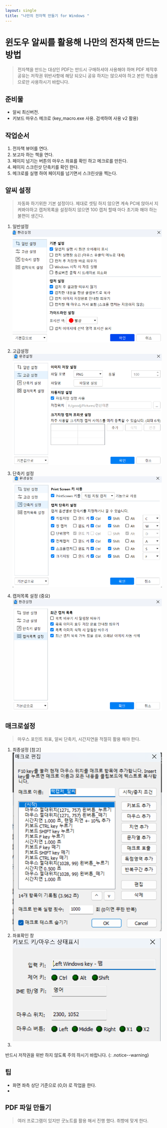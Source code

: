 ```yaml
---
layout: single
title: "나만의 전자책 만들기 for Windows "
---
```


# 윈도우 알씨를 활용해 나만의 전자책 만드는 방법
> 전자책을 만드는 대상인 PDF는 만드시 구매하셔야 사용해야 하며 PDF 제작후 공유는 저작권 위반사항에 해당 되오니 공유 하지는 않으셔야 하고 본인 학습용으로만 사용하시기 바랍니다.

## 준비물
- 알씨 최신버전.
- 키보드 마우스 메크로 (key_macro.exe 사용. 검색하여 사용 v2 활용)


## 작업순서
1. 전자책 뷰어를 연다. 
2. 보고자 하는 책을 연다.
3. 페이지 넘기는 버튼의 마우스 좌표를 확인 하고 메크로를 만든다.
4. 페이지 스크린샷 단축키를 확인 한다.
5. 메크로를 실행 하여 페이지를 넘기면서 스크린샷을 찍는다.

## 알씨 설정
> 자동화 하기위한 기본 설정이다. 제대로 셋팅 하지 않으면 계속 PC에 앉아서 지켜봐야하고 캡처목록을 설정하지 않으면 100 캡처 할때 마다 초기화 해야 하는 불편이 생긴다.

1. 일반설정
  ![](./images/2023-03-01-14-04-13.png)

2. 고급설정
   ![](./images/2023-03-01-14-05-25.png)

3. 단축키 설정
   ![](./images/2023-03-01-14-06-17.png)

4. 캡처목록 설정 (중요)
   ![](./images/2023-03-01-14-06-56.png)

## 매크로설정
> 마우스 포인트 좌표, 알씨 단축키, 시간지연을 적절히 활용 해야 한다.

1. 최종설정 [참고]
  ![](./images/2023-03-01-14-10-31.png)
2. 좌표확인 창
  ![](./images/2023-03-01-14-11-01.png)
3. 

반드시 저작권을 위반 하지 않도록 주의 하시기 바랍니다.
{: .notice--warning}

## 팁
- 화면 좌측 상단 기준으로 (0,0) 로 작업을 한다.
- 

## PDF 파일 만들기
> 여러 프로그램이 있지만 굿노트를 활용 해서 진행 했다. 취향에 맞게 한다.